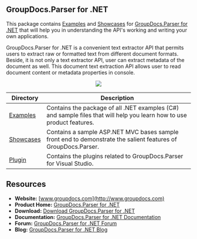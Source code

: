 ## GroupDocs.Parser for .NET

This package contains [Examples](https://github.com/groupdocs-parser/GroupDocs.Parser-for-.NET/tree/master/Examples) and [Showcases](https://github.com/groupdocs-parser/GroupDocs.Parser-for-.NET/tree/master/Showcases) for [GroupDocs.Parser for .NET](https://products.groupdocs.com/parser/net) that will help you in understanding the API's working and writing your own applications.

GroupDocs.Parser for .NET is a convenient text extractor API that permits users to extract raw or formatted text from different document formats. Beside, it is not only a text extractor API, user can extract metadata of the document as well. This document text extraction API allows user to read document content or metadata properties in console.

<p align="center">

  <a title="Download complete GroupDocs.Parser for .NET source code" href="https://codeload.github.com/groupdocs-parser/GroupDocs.Parser-for-.NET/zip/master">
	<img src="https://raw.github.com/AsposeExamples/java-examples-dashboard/master/images/downloadZip-Button-Large.png" />
  </a>
</p>

Directory | Description
--------- | -----------
[Examples](https://github.com/groupdocs-parser/GroupDocs.Parser-for-.NET/tree/master/Examples)  | Contains the package of all .NET examples (C#) and sample files that will help you learn how to use product features. 
[Showcases](https://github.com/groupdocs-parser/GroupDocs.Parser-for-.NET/tree/master/Showcases)  | Contains a sample ASP.NET MVC bases sample front end to demonstrate the salient features of GroupDocs.Parser.
[Plugin](https://github.com/groupdocs-parser/GroupDocs.Parser-for-.NET/tree/master/Plugins)  | Contains the plugins related to GroupDocs.Parser for Visual Studio. 
## Resources

+ **Website:** [www.groupdocs.com](http://www.groupdocs.com)
+ **Product Home:** [GroupDocs.Parser for .NET](https://www.groupdocs.com/products/parser/net)
+ **Download:** [Download GroupDocs.Parser for .NET](https://downloads.groupdocs.com/parser/net)
+ **Documentation:** [GroupDocs.Parser for .NET Documentation](https://docs.groupdocs.com/display/parsernet/Home)
+ **Forum:** [GroupDocs.Parser for .NET Forum](https://forum.groupdocs.com/c/parser)
+ **Blog:** [GroupDocs.Parser for .NET Blog](https://blog.groupdocs.com/category/groupdocs-parser-product-family/)
